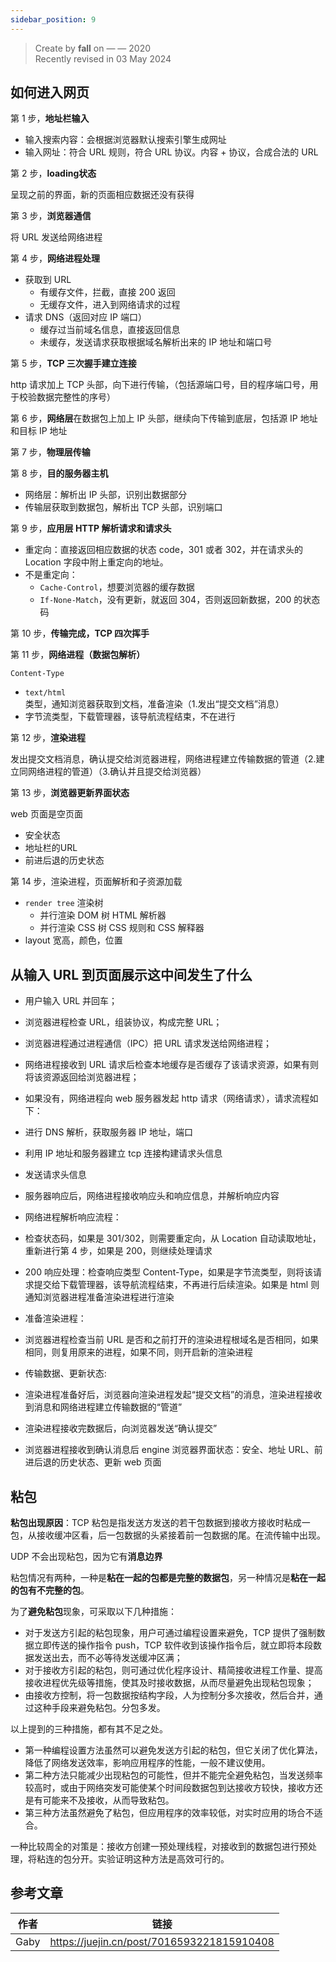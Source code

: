 ```yaml
---
sidebar_position: 9
---
```


> Create by **fall** on — — 2020<br/>
> Recently revised in 03 May 2024

## 如何进入网页

第 1 步，**地址栏输入**

- 输入搜索内容：会根据浏览器默认搜索引擎生成网址
- 输入网址：符合 URL 规则，符合 URL 协议。内容 + 协议，合成合法的 URL

第 2 步，**loading状态**

呈现之前的界面，新的页面相应数据还没有获得

第 3 步，**浏览器通信**

将 URL 发送给网络进程

第 4 步，**网络进程处理**

- 获取到 URL
  - 有缓存文件，拦截，直接 200 返回
  - 无缓存文件，进入到网络请求的过程
- 请求 DNS（返回对应 IP 端口）
  - 缓存过当前域名信息，直接返回信息
  - 未缓存，发送请求获取根据域名解析出来的 IP 地址和端口号

第 5 步，**TCP 三次握手建立连接**

http 请求加上 TCP 头部，向下进行传输，（包括源端口号，目的程序端口号，用于校验数据完整性的序号）

第 6 步，**网络层**在数据包上加上 IP 头部，继续向下传输到底层，包括源 IP 地址和目标 IP 地址

第 7 步，**物理层传输**

第 8 步，**目的服务器主机**

- 网络层：解析出 IP 头部，识别出数据部分
- 传输层获取到数据包，解析出 TCP 头部，识别端口

第 9 步，**应用层 HTTP 解析请求和请求头**

- 重定向：直接返回相应数据的状态 code，301 或者 302，并在请求头的 Location 字段中附上重定向的地址。
- 不是重定向：
  - `Cache-Control`，想要浏览器的缓存数据
  - `If-None-Match`，没有更新，就返回 304，否则返回新数据，200 的状态码

第 10 步，**传输完成，TCP 四次挥手**

第 11 步，**网络进程（数据包解析）**

`Content-Type`

- `text/html` 类型，通知浏览器获取到文档，准备渲染（1.发出“提交文档”消息）
- 字节流类型，下载管理器，该导航流程结束，不在进行

第 12 步，**渲染进程**

发出提交文档消息，确认提交给浏览器进程，网络进程建立传输数据的管道（2.建立同网络进程的管道）（3.确认并且提交给浏览器）

第 13 步，**浏览器更新界面状态**

web 页面是空页面

- 安全状态
- 地址栏的URL
- 前进后退的历史状态

第 14 步，渲染进程，页面解析和子资源加载

- `render tree` 渲染树
  - 并行渲染 DOM 树 HTML 解析器
  - 并行渲染 CSS 树 CSS 规则和 CSS 解释器
- layout 宽高，颜色，位置

## 从输入 URL 到页面展示这中间发生了什么

- 用户输入 URL 并回车；
- 浏览器进程检查 URL，组装协议，构成完整 URL；
- 浏览器进程通过进程通信（IPC）把 URL 请求发送给网络进程；
- 网络进程接收到 URL 请求后检查本地缓存是否缓存了该请求资源，如果有则将该资源返回给浏览器进程；
- 如果没有，网络进程向 web 服务器发起 http 请求（网络请求），请求流程如下：

- 进行 DNS 解析，获取服务器 IP 地址，端口
- 利用 IP 地址和服务器建立 tcp 连接构建请求头信息
- 发送请求头信息
- 服务器响应后，网络进程接收响应头和响应信息，并解析响应内容

- 网络进程解析响应流程：

- 检查状态码，如果是 301/302，则需要重定向，从 Location 自动读取地址，重新进行第 4 步，如果是 200，则继续处理请求
- 200 响应处理：检查响应类型 Content-Type，如果是字节流类型，则将该请求提交给下载管理器，该导航流程结束，不再进行后续渲染。如果是 html 则通知浏览器进程准备渲染进程进行渲染

- 准备渲染进程：

- 浏览器进程检查当前 URL 是否和之前打开的渲染进程根域名是否相同，如果相同，则复用原来的进程，如果不同，则开启新的渲染进程

- 传输数据、更新状态:

- 渲染进程准备好后，浏览器向渲染进程发起“提交文档”的消息，渲染进程接收到消息和网络进程建立传输数据的“管道”
- 渲染进程接收完数据后，向浏览器发送“确认提交”
- 浏览器进程接收到确认消息后 engine 浏览器界面状态：安全、地址 URL、前进后退的历史状态、更新 web 页面

## 粘包

**粘包出现原因**：TCP 粘包是指发送方发送的若干包数据到接收方接收时粘成一包，从接收缓冲区看，后一包数据的头紧接着前一包数据的尾。在流传输中出现。

UDP 不会出现粘包，因为它有**消息边界**

粘包情况有两种，一种是**粘在一起的包都是完整的数据包**，另一种情况是**粘在一起的包有不完整的包**。

为了**避免粘包**现象，可采取以下几种措施：

- 对于发送方引起的粘包现象，用户可通过编程设置来避免，TCP 提供了强制数据立即传送的操作指令 push，TCP 软件收到该操作指令后，就立即将本段数据发送出去，而不必等待发送缓冲区满；
- 对于接收方引起的粘包，则可通过优化程序设计、精简接收进程工作量、提高接收进程优先级等措施，使其及时接收数据，从而尽量避免出现粘包现象；
- 由接收方控制，将一包数据按结构字段，人为控制分多次接收，然后合并，通过这种手段来避免粘包。分包多发。

以上提到的三种措施，都有其不足之处。

- 第一种编程设置方法虽然可以避免发送方引起的粘包，但它关闭了优化算法，降低了网络发送效率，影响应用程序的性能，一般不建议使用。
- 第二种方法只能减少出现粘包的可能性，但并不能完全避免粘包，当发送频率较高时，或由于网络突发可能使某个时间段数据包到达接收方较快，接收方还是有可能来不及接收，从而导致粘包。
- 第三种方法虽然避免了粘包，但应用程序的效率较低，对实时应用的场合不适合。

一种比较周全的对策是：接收方创建一预处理线程，对接收到的数据包进行预处理，将粘连的包分开。实验证明这种方法是高效可行的。

## 参考文章

| 作者 | 链接                                       |
| ---- | ------------------------------------------ |
| Gaby | https://juejin.cn/post/7016593221815910408 |

